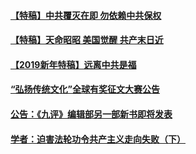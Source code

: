 #### [【特稿】中共覆灭在即 勿依赖中共保权](../pages/nsc424/n11278510.md?t=12031751)
#### [【特稿】天命昭昭 美国觉醒 共产末日近](../pages/nsc424/n11150259.md?t=12031751)
#### [【2019新年特稿】远离中共是福](../pages/nsc424/n10942748.md?t=12031751)
#### [“弘扬传统文化”全球有奖征文大赛公告](../pages/nsc424/n10889849.md?t=12031751)
#### [公告：《九评》编辑部另一部新书即将发表](../pages/nsc424/n10405104.md?t=12031751)
#### [学者：迫害法轮功令共产主义走向失败（下）](../pages/nsc424/n10009951.md?t=12031751)
